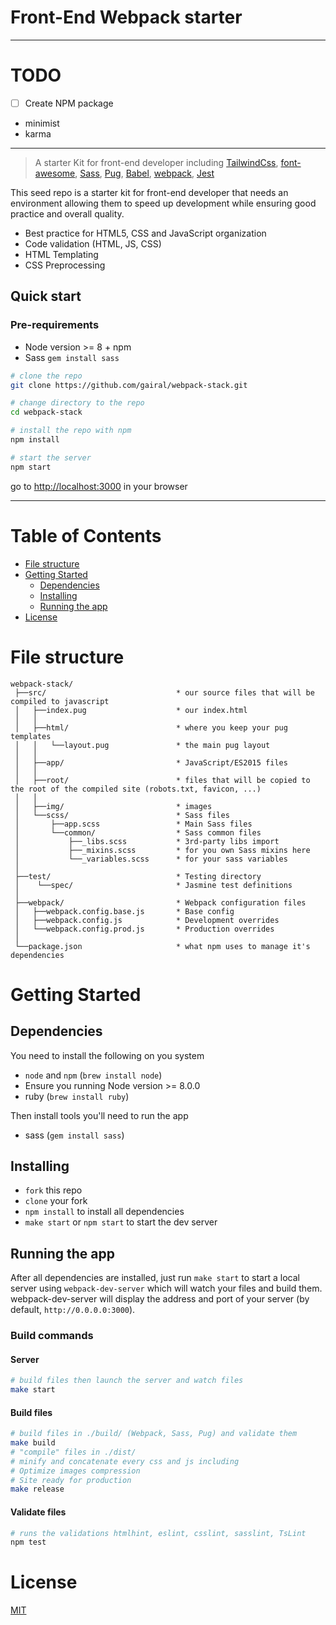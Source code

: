 # Front-End Webpack starter

---

# TODO
- [ ] Create NPM package
- minimist
- karma
---

> A starter Kit for front-end developer including [TailwindCss](https://tailwindcss.com/), [font-awesome](http://fontawesome.io), [Sass](http://sass-lang.com), [Pug](https://pugjs.org/), [Babel](https://babeljs.io), [webpack](http://webpack.github.io), [Jest](https://facebook.github.io/jest/)

This seed repo is a starter kit for front-end developer that needs an environment allowing them to speed up development while ensuring good practice and overall quality.

* Best practice for HTML5, CSS and JavaScript organization
* Code validation (HTML, JS, CSS)
* HTML Templating
* CSS Preprocessing

## Quick start
### Pre-requirements
* Node version >= 8 + npm
* Sass `gem install sass`

```bash
# clone the repo
git clone https://github.com/gairal/webpack-stack.git

# change directory to the repo
cd webpack-stack

# install the repo with npm
npm install

# start the server
npm start
```
go to [http://localhost:3000](http://localhost:3000) in your browser

---

# Table of Contents
* [File structure](#file-structure)
* [Getting Started](#getting-started)
    * [Dependencies](#dependencies)
    * [Installing](#installing)
    * [Running the app](#running-the-app)
* [License](#license)

# File structure
```
webpack-stack/
 ├──src/                             * our source files that will be compiled to javascript
 │   ├──index.pug                    * our index.html
 │   │
 │   ├──html/                        * where you keep your pug templates
 │   │   └──layout.pug               * the main pug layout
 │   │
 │   ├──app/                         * JavaScript/ES2015 files
 │   │
 │   ├──root/                        * files that will be copied to the root of the compiled site (robots.txt, favicon, ...)
 │   │
 │   ├──img/                         * images
 │   └──scss/                        * Sass files
 │       ├──app.scss                 * Main Sass files
 │       └──common/                  * Sass common files
 │           ├──_libs.scss           * 3rd-party libs import
 │           ├──_mixins.scss         * for you own Sass mixins here
 │           └──_variables.scss      * for your sass variables
 │
 ├──test/                            * Testing directory
 │    └──spec/                       * Jasmine test definitions
 │
 ├──webpack/                         * Webpack configuration files
 │   ├──webpack.config.base.js       * Base config
 │   ├──webpack.config.js            * Development overrides
 │   └──webpack.config.prod.js       * Production overrides
 │
 └──package.json                     * what npm uses to manage it's dependencies
```
# Getting Started
## Dependencies
You need to install the following on you system
* `node` and `npm` (`brew install node`)
* Ensure you running Node version >= 8.0.0
* ruby (`brew install ruby`)

Then install tools you'll need to run the app
* sass (`gem install sass`)

## Installing
* `fork` this repo
* `clone` your fork
* `npm install` to install all dependencies
* `make start` or `npm start` to start the dev server

## Running the app
After all dependencies are installed, just run `make start` to start a local server using `webpack-dev-server` which will watch your files and build them.
webpack-dev-server will display the address and port of your server (by default, `http://0.0.0.0:3000`).

### Build commands
#### Server
```bash
# build files then launch the server and watch files
make start
```
#### Build files
```bash
# build files in ./build/ (Webpack, Sass, Pug) and validate them
make build
# "compile" files in ./dist/
# minify and concatenate every css and js including
# Optimize images compression
# Site ready for production
make release
```
#### Validate files
```bash
# runs the validations htmlhint, eslint, csslint, sasslint, TsLint
npm test
```

# License
[MIT](/LICENSE.md)
